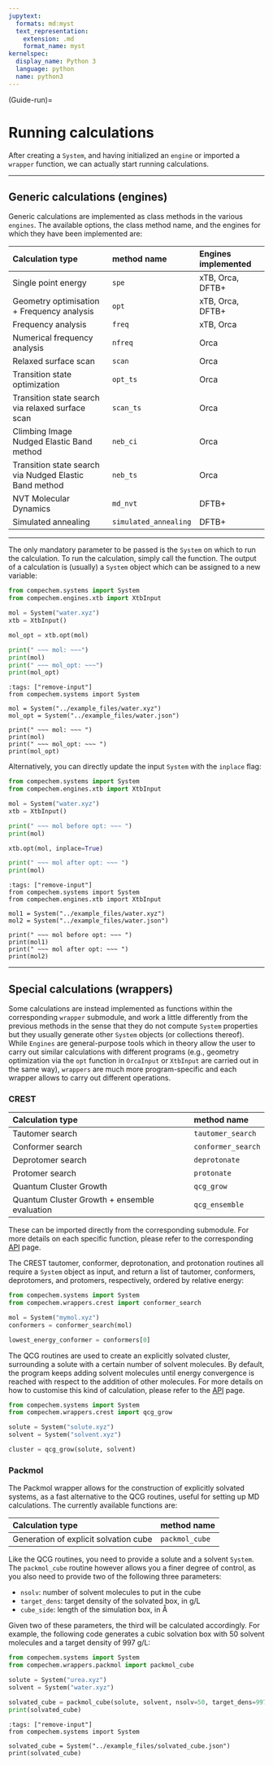 ```yaml
---
jupytext:
  formats: md:myst
  text_representation:
    extension: .md
    format_name: myst
kernelspec:
  display_name: Python 3
  language: python
  name: python3
---
```


(Guide-run)=
# Running calculations

After creating a `System`, and having initialized an `engine` or imported a `wrapper` function, we can actually start running calculations.

---

## Generic calculations (engines)

Generic calculations are implemented as class methods in the various `engines`. The available options, the class method name, and the engines for which they have been implemented are:

|  Calculation type  |  method name  |  Engines implemented  |
|  :---  |  :---  |  :---  |
|  Single point energy  |  `spe`  |  xTB, Orca, DFTB+  |
|  Geometry optimisation + Frequency analysis  |  `opt`  |  xTB, Orca, DFTB+  |
|  Frequency analysis  |  `freq` |  xTB, Orca  |
|  Numerical frequency analysis  |  `nfreq` |  Orca  |
|  Relaxed surface scan  |  `scan` |  Orca  |
|  Transition state optimization  |  `opt_ts` |  Orca  |
|  Transition state search via relaxed surface scan  |  `scan_ts` |  Orca  |
|  Climbing Image Nudged Elastic Band method  |  `neb_ci` |  Orca  |
|  Transition state search via Nudged Elastic Band method  |  `neb_ts` |  Orca  |
|  NVT Molecular Dynamics  |  `md_nvt` |  DFTB+  |
|  Simulated annealing  |  `simulated_annealing` |  DFTB+  |

---

The only mandatory parameter to be passed is the `System` on which to run the calculation. To run the calculation, simply call the function. The output of a calculation is (usually) a `System` object which can be assigned to a new variable:

```python
from compechem.systems import System
from compechem.engines.xtb import XtbInput

mol = System("water.xyz")
xtb = XtbInput()

mol_opt = xtb.opt(mol)

print(" ~~~ mol: ~~~")
print(mol)
print(" ~~~ mol_opt: ~~~")
print(mol_opt)
```

```{code-cell} python
:tags: ["remove-input"]
from compechem.systems import System

mol = System("../example_files/water.xyz")
mol_opt = System("../example_files/water.json")

print(" ~~~ mol: ~~~ ")
print(mol)
print(" ~~~ mol_opt: ~~~ ")
print(mol_opt)
```

Alternatively, you can directly update the input `System` with the `inplace` flag:

```python
from compechem.systems import System
from compechem.engines.xtb import XtbInput

mol = System("water.xyz")
xtb = XtbInput()

print(" ~~~ mol before opt: ~~~ ")
print(mol)

xtb.opt(mol, inplace=True)

print(" ~~~ mol after opt: ~~~ ")
print(mol)
```

```{code-cell} python
:tags: ["remove-input"]
from compechem.systems import System
from compechem.engines.xtb import XtbInput

mol1 = System("../example_files/water.xyz")
mol2 = System("../example_files/water.json")

print(" ~~~ mol before opt: ~~~ ")
print(mol1)
print(" ~~~ mol after opt: ~~~ ")
print(mol2)
```

---

## Special calculations (wrappers)

Some calculations are instead implemented as functions within the corresponding `wrapper` submodule, and work a little differently from the previous methods in the sense that they do not compute `System` properties but they usually generate other `System` objects (or collections thereof). While `Engines` are general-purpose tools which in theory allow the user to carry out similar calculations with different programs (e.g., geometry optimization via the `opt` function in `OrcaInput` or `XtbInput` are carried out in the same way), `wrappers` are much more program-specific and each wrapper allows to carry out different operations.

### CREST

|  Calculation type  |  method name  | 
|  :---  |  :---  | 
|  Tautomer search  |  `tautomer_search`  | 
|  Conformer search  |  `conformer_search`  |
|  Deprotomer search  |  `deprotonate` |
|  Protomer search  |  `protonate` | 
|  Quantum Cluster Growth  |  `qcg_grow` |
|  Quantum Cluster Growth + ensemble evaluation  |  `qcg_ensemble` |


These can be imported directly from the corresponding submodule. For more details on each specific function, please refer to the corresponding [API](API-wrappers-crest) page.

The CREST tautomer, conformer, deprotonation, and protonation routines all require a `System` object as input, and return a list of tautomer, conformers, deprotomers, and protomers, respectively, ordered by relative energy:

```python
from compechem.systems import System
from compechem.wrappers.crest import conformer_search

mol = System("mymol.xyz")
conformers = conformer_search(mol)

lowest_energy_conformer = conformers[0]
```

The QCG routines are used to create an explicitly solvated cluster, surrounding a solute with a certain number of solvent molecules. By default, the program keeps adding solvent molecules until energy convergence is reached with respect to the addition of other molecules. For more details on how to customise this kind of calculation, please refer to the [API](API-wrappers-crest) page.

```python
from compechem.systems import System
from compechem.wrappers.crest import qcg_grow

solute = System("solute.xyz")
solvent = System("solvent.xyz")

cluster = qcg_grow(solute, solvent)
```

### Packmol

The Packmol wrapper allows for the construction of explicitly solvated systems, as a fast alternative to the QCG routines, useful for setting up MD calculations. The currently available functions are:

|  Calculation type  |  method name  | 
|  :---  |  :---  | 
|  Generation of explicit solvation cube  |  `packmol_cube`  | 

Like the QCG routines, you need to provide a solute and a solvent `System`. The `packmol_cube` routine however allows you a finer degree of control, as you also need to provide two of the following three parameters:

  * `nsolv`: number of solvent molecules to put in the cube
  * `target_dens`: target density of the solvated box, in g/L
  * `cube_side`: length of the simulation box, in Å

Given two of these parameters, the third will be calculated accordingly. For example, the following code generates a cubic solvation box with 50 solvent molecules and a target density of 997 g/L:

```python
from compechem.systems import System
from compechem.wrappers.packmol import packmol_cube

solute = System("urea.xyz")
solvent = System("water.xyz")

solvated_cube = packmol_cube(solute, solvent, nsolv=50, target_dens=997)
print(solvated_cube)
```

```{code-cell} python
:tags: ["remove-input"]
from compechem.systems import System

solvated_cube = System("../example_files/solvated_cube.json")
print(solvated_cube)
```
